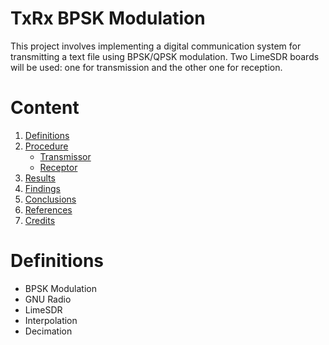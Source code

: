 # TxRx BPSK Modulation
This project involves implementing a digital communication system for transmitting a text file using BPSK/QPSK modulation. Two LimeSDR boards will be used: one for transmission and the other one for reception.

# Content
1. [Definitions](#definitions)
2. [Procedure](#procedure)
	- [Transmissor](#transmissor)
	- [Receptor](#receptor)
3. [Results](#results)
4. [Findings](#findings)
5. [Conclusions](#conclusions)
6. [References](#references)
7. [Credits](#credits)

# Definitions
- BPSK Modulation
- GNU Radio
- LimeSDR
- Interpolation
- Decimation